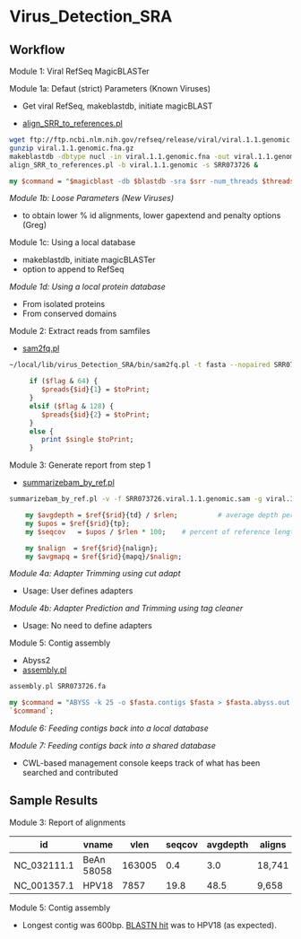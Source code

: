 # Virus_Detection_SRA

## Workflow

Module 1: Viral RefSeq MagicBLASTer

Module 1a: Defaut (strict) Parameters (Known Viruses)

+ Get viral RefSeq, makeblastdb, initiate magicBLAST

+ [align_SRR_to_references.pl](https://github.com/NCBI-Hackathons/Virus_Detection_SRA/blob/master/bin/align_SRR_to_references.pl)

```bash
wget ftp://ftp.ncbi.nlm.nih.gov/refseq/release/viral/viral.1.1.genomic.fna.gz
gunzip viral.1.1.genomic.fna.gz
makeblastdb -dbtype nucl -in viral.1.1.genomic.fna -out viral.1.1.genomic -parse_seqids  # 3 seconds
align_SRR_to_references.pl -b viral.1.1.genomic -s SRR073726 &
```

```perl
my $command = "$magicblast -db $blastdb -sra $srr -num_threads $threads -gapextend $gapextend -penalty $penalty -word_size $wordsize -score $score > $samfile";
```

*Module 1b: Loose Parameters (New Viruses)*

+ to obtain lower % id alignments, lower gapextend and penalty options (Greg)

Module 1c: Using a local database

+ makeblastdb, initiate magicBLASTer
+ option to append to RefSeq

*Module 1d: Using a local protein database*

+ From isolated proteins
+ From conserved domains

Module 2: Extract reads from samfiles

+ [sam2fq.pl](https://github.com/NCBI-Hackathons/Virus_Detection_SRA/blob/master/bin/sam2fq.pl)

```bash
~/local/lib/virus_Detection_SRA/bin/sam2fq.pl -t fasta --nopaired SRR073726.viral.1.1.genomic.sam 
```

```perl
     if ($flag & 64) {
        $preads{$id}{1} = $toPrint;
     }
     elsif ($flag & 128) {
        $preads{$id}{2} = $toPrint;
     }
     else {
        print $single $toPrint;
     }
```

Module 3: Generate report from step 1

+ [summarizebam_by_ref.pl](https://github.com/NCBI-Hackathons/Virus_Detection_SRA/blob/master/bin/summarizebam_by_ref.pl)

```bash
summarizebam_by_ref.pl -v -f SRR073726.viral.1.1.genomic.sam -g viral.1.1.genomic.fna > summarize.tsv
```

```perl
    my $avgdepth = $ref{$rid}{td} / $rlen;          # average depth per base for reference    
    my $upos = $ref{$rid}{tp};
    my $seqcov   = $upos / $rlen * 100;    # percent of reference length that is covered by at least one read

    my $nalign  = $ref{$rid}{nalign};
    my $avgmapq = $ref{$rid}{mapq}/$nalign;
```

*Module 4a: Adapter Trimming using cut adapt*

+ Usage: User defines adapters

*Module 4b: Adapter Prediction and Trimming using tag cleaner*

+ Usage: No need to define adapters

Module 5: Contig assembly

+ Abyss2
+ [assembly.pl](https://github.com/NCBI-Hackathons/Virus_Detection_SRA/blob/master/bin/assembly.pl)

```bash
assembly.pl SRR073726.fa
```

```perl
my $command = "ABYSS -k 25 -o $fasta.contigs $fasta > $fasta.abyss.out 2>&1";
`$command`;
```

*Module 6: Feeding contigs back into a local database*

*Module 7: Feeding contigs back into a shared database*

+ CWL-based management console keeps track of what has been searched and contributed


## Sample Results

Module 3: Report of alignments

| id        | vname          | vlen  | seqcov | avgdepth | aligns | avgMAPQ | avgScore | avgEditDist
| ----------- | ----- | ----- | ---- | ------------- | ------------- | ----- | ---- | ---- |
| NC_032111.1 | BeAn 58058 | 163005 | 0.4 | 3.0 | 18,741 | 255 | 22.7 | 0.3 | 
| NC_001357.1 | HPV18 | 7857 | 19.8 | 48.5 | 9,658 | 255 | 39.1 | 0.05 |

Module 5: Contig assembly

+ Longest contig was 600bp. [BLASTN hit](http://bit.ly/2nwKiQL) was to HPV18 (as expected).


